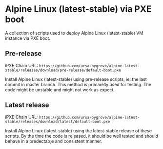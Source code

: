 # Alpine Linux (latest-stable) via PXE boot

A collection of scripts used to deploy Alpine Linux (latest-stable) VM instance via PXE boot.

## Pre-release

iPXE Chain URL: `https://github.com/ursa-bygrove/alpine-latest-stable/releases/download/pre-release/default-boot.pxe`

Install Alpine Linux (latest-stable) using pre-release scripts, ie: the last commit in master branch. This method is primarelly used for testing. The code might be unstable and might not work as expect.

## Latest release

iPXE Chain URL: `https://github.com/ursa-bygrove/alpine-latest-stable/releases/download/latest/default-boot.pxe`

Install Alpine Linux (latest-stable) using the latest-stable release of these scripts. By the time the code is released, it should be well tested and should behave in a predectab;e and consistent manner.